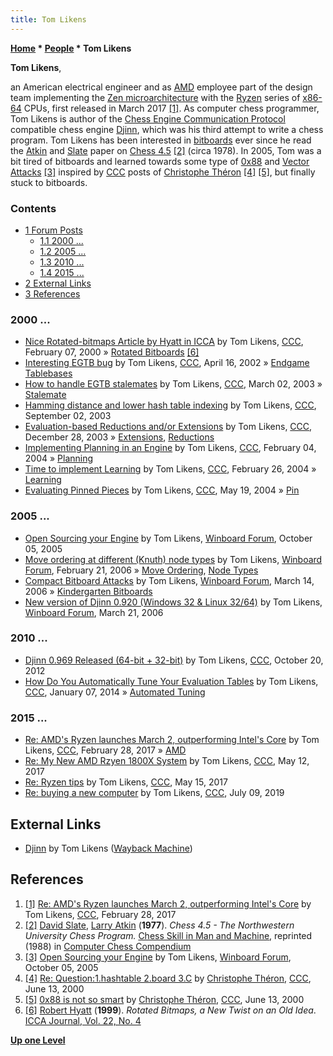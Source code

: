 ```yaml
---
title: Tom Likens
---
```

**[Home](Home "Home") \* [People](People "People") \* Tom Likens**


**Tom Likens**,  

an American electrical engineer and as [AMD](AMD "AMD") employee part of the design team implementing the [Zen microarchitecture](https://en.wikipedia.org/wiki/Zen_(microarchitecture)) with the [Ryzen](https://en.wikipedia.org/wiki/Ryzen) series of [x86-64](X86-64 "X86-64") CPUs, first released in March 2017 <a id="cite-note-1" href="#cite-ref-1">[1]</a>. 
As computer chess programmer, Tom Likens is author of the [Chess Engine Communication Protocol](Chess_Engine_Communication_Protocol "Chess Engine Communication Protocol") compatible chess engine [Djinn](Djinn "Djinn"), which was his third attempt to write a chess program. 
Tom Likens has been interested in [bitboards](Bitboards "Bitboards") ever since he read the [Atkin](Larry_Atkin "Larry Atkin") and [Slate](David_Slate "David Slate") paper on [Chess 4.5](Chess_(Program)#Chess_4.0_-_4.9 "Chess (Program)") <a id="cite-note-2" href="#cite-ref-2">[2]</a> (circa 1978). 
In 2005, Tom was a bit tired of bitboards and learned towards some type of [0x88](0x88 "0x88") and [Vector Attacks](Vector_Attacks "Vector Attacks") <a id="cite-note-3" href="#cite-ref-3">[3]</a> inspired by [CCC](CCC "CCC") posts of [Christophe Théron](Christophe_Th%C3%A9ron "Christophe Théron") <a id="cite-note-4" href="#cite-ref-4">[4]</a> <a id="cite-note-5" href="#cite-ref-5">[5]</a>, but finally stuck to bitboards.



### Contents


* [1 Forum Posts](#forum-posts)
	+ [1.1 2000 ...](#2000-...)
	+ [1.2 2005 ...](#2005-...)
	+ [1.3 2010 ...](#2010-...)
	+ [1.4 2015 ...](#2015-...)
* [2 External Links](#external-links)
* [3 References](#references)






### 2000 ...


* [Nice Rotated-bitmaps Article by Hyatt in ICCA](https://www.stmintz.com/ccc/index.php?id=95468) by Tom Likens, [CCC](CCC "CCC"), February 07, 2000 » [Rotated Bitboards](Rotated_Bitboards "Rotated Bitboards") <a id="cite-note-6" href="#cite-ref-6">[6]</a>
* [Interesting EGTB bug](https://www.stmintz.com/ccc/index.php?id=224008) by Tom Likens, [CCC](CCC "CCC"), April 16, 2002 » [Endgame Tablebases](Endgame_Tablebases "Endgame Tablebases")
* [How to handle EGTB stalemates](https://www.stmintz.com/ccc/index.php?id=287563) by Tom Likens, [CCC](CCC "CCC"), March 02, 2003 » [Stalemate](Stalemate "Stalemate")
* [Hamming distance and lower hash table indexing](https://www.stmintz.com/ccc/index.php?id=313807) by Tom Likens, [CCC](CCC "CCC"), September 02, 2003
* [Evaluation-based Reductions and/or Extensions](https://www.stmintz.com/ccc/index.php?id=338851) by Tom Likens, [CCC](CCC "CCC"), December 28, 2003 » [Extensions](Extensions "Extensions"), [Reductions](Reductions "Reductions")
* [Implementing Planning in an Engine](https://www.stmintz.com/ccc/index.php?id=347144) by Tom Likens, [CCC](CCC "CCC"), February 04, 2004 » [Planning](Planning "Planning")
* [Time to implement Learning](https://www.stmintz.com/ccc/index.php?id=351488) by Tom Likens, [CCC](CCC "CCC"), February 26, 2004 » [Learning](Learning "Learning")
* [Evaluating Pinned Pieces](https://www.stmintz.com/ccc/index.php?id=366095) by Tom Likens, [CCC](CCC "CCC"), May 19, 2004 » [Pin](Pin "Pin")


### 2005 ...


* [Open Sourcing your Engine](http://www.open-aurec.com/wbforum/viewtopic.php?t=3624) by Tom Likens, [Winboard Forum](Computer_Chess_Forums "Computer Chess Forums"), October 05, 2005
* [Move ordering at different (Knuth) node types](http://www.open-aurec.com/wbforum/viewtopic.php?t=4384) by Tom Likens, [Winboard Forum](Computer_Chess_Forums "Computer Chess Forums"), February 21, 2006 » [Move Ordering](Move_Ordering "Move Ordering"), [Node Types](Node_Types "Node Types")
* [Compact Bitboard Attacks](http://www.open-aurec.com/wbforum/viewtopic.php?t=4523) by Tom Likens, [Winboard Forum](Computer_Chess_Forums "Computer Chess Forums"), March 14, 2006 » [Kindergarten Bitboards](Kindergarten_Bitboards "Kindergarten Bitboards")
* [New version of Djinn 0.920 (Windows 32 & Linux 32/64)](http://www.open-aurec.com/wbforum/viewtopic.php?t=4566) by Tom Likens, [Winboard Forum](Computer_Chess_Forums "Computer Chess Forums"), March 21, 2006


### 2010 ...


* [Djinn 0.969 Released (64-bit + 32-bit)](http://www.talkchess.com/forum/viewtopic.php?t=45662) by Tom Likens, [CCC](CCC "CCC"), October 20, 2012
* [How Do You Automatically Tune Your Evaluation Tables](http://www.talkchess.com/forum/viewtopic.php?t=50823) by Tom Likens, [CCC](CCC "CCC"), January 07, 2014 » [Automated Tuning](Automated_Tuning "Automated Tuning")


### 2015 ...


* [Re: AMD's Ryzen launches March 2, outperforming Intel's Core](http://www.talkchess.com/forum/viewtopic.php?t=63246&start=20) by Tom Likens, [CCC](CCC "CCC"), February 28, 2017 » [AMD](AMD "AMD")
* [Re: My New AMD Rzyen 1800X System](http://www.talkchess.com/forum3/viewtopic.php?f=2&t=63951&start=20) by Tom Likens, [CCC](CCC "CCC"), May 12, 2017
* [Re: Ryzen tips](http://www.talkchess.com/forum3/viewtopic.php?f=2&t=63564&start=84) by Tom Likens, [CCC](CCC "CCC"), May 15, 2017
* [Re: buying a new computer](http://www.talkchess.com/forum3/viewtopic.php?f=2&t=71208&start=36) by Tom Likens, [CCC](CCC "CCC"), July 09, 2019


## External Links


* [Djinn](https://web.archive.org/web/20180112023028/http://webpages.charter.net/tlikens/index.html) by Tom Likens ([Wayback Machine](https://en.wikipedia.org/wiki/Wayback_Machine))


## References


1. <a id="cite-ref-1" href="#cite-note-1">[1]</a> [Re: AMD's Ryzen launches March 2, outperforming Intel's Core](http://www.talkchess.com/forum/viewtopic.php?t=63246&start=20) by Tom Likens, [CCC](CCC "CCC"), February 28, 2017
2. <a id="cite-ref-2" href="#cite-note-2">[2]</a> [David Slate](David_Slate "David Slate"), [Larry Atkin](Larry_Atkin "Larry Atkin") (**1977**). *Chess 4.5 - The Northwestern University Chess Program.* [Chess Skill in Man and Machine](Chess_Skill_in_Man_and_Machine "Chess Skill in Man and Machine"), reprinted (1988) in [Computer Chess Compendium](Computer_Chess_Compendium "Computer Chess Compendium")
3. <a id="cite-ref-3" href="#cite-note-3">[3]</a> [Open Sourcing your Engine](http://www.open-aurec.com/wbforum/viewtopic.php?t=3624) by Tom Likens, [Winboard Forum](Computer_Chess_Forums "Computer Chess Forums"), October 05, 2005
4. <a id="cite-ref-4" href="#cite-note-4">[4]</a> [Re: Question:1.hashtable 2.board 3.C](https://www.stmintz.com/ccc/index.php?id=114377) by [Christophe Théron](Christophe_Th%C3%A9ron "Christophe Théron"), [CCC](Computer_Chess_Forums "Computer Chess Forums"), June 13, 2000
5. <a id="cite-ref-5" href="#cite-note-5">[5]</a> [0x88 is not so smart](https://www.stmintz.com/ccc/index.php?id=114438) by [Christophe Théron](Christophe_Th%C3%A9ron "Christophe Théron"), [CCC](Computer_Chess_Forums "Computer Chess Forums"), June 13, 2000
6. <a id="cite-ref-6" href="#cite-note-6">[6]</a> [Robert Hyatt](Robert_Hyatt "Robert Hyatt") (**1999**). *Rotated Bitmaps, a New Twist on an Old Idea*. [ICCA Journal, Vol. 22, No. 4](ICGA_Journal#22_4 "ICGA Journal")

**[Up one Level](People "People")**







 
